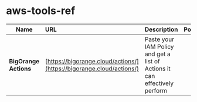 # aws-tools-ref


| Name | URL | Description | Popularity | Metadata |
| ---------- | :---------- | :---------- | :----------: | :----------: |
| **BigOrange Actions** | [https://bigorange.cloud/actions/](https://bigorange.cloud/actions/) | Paste your IAM Policy and get a list of Actions it can effectively perform | | | | | |
